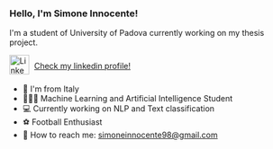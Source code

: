 ### Hello, I'm Simone Innocente!

I'm a student of University of Padova currently working on my thesis project.

<!--
<div id="badges">
  <a style="top:5px;" href="https://www.linkedin.com/in/simone-innocente-77a3071a7/">
    <img style="width: 35px;height: 35px;" src="https://upload.wikimedia.org/wikipedia/commons/thumb/c/ca/LinkedIn_logo_initials.png/800px-LinkedIn_logo_initials.png" alt="LinkedIn Badge"/>
  Check my linkedin profile!</a>
</div>
-->

<div id="badges">
 <img style="width: 35px;height: 35px;" src="https://upload.wikimedia.org/wikipedia/commons/thumb/c/ca/LinkedIn_logo_initials.png/800px-LinkedIn_logo_initials.png" alt="LinkedIn Badge"/>
  <a href="https://www.linkedin.com/in/simone-innocente-77a3071a7/" style="position: relative;bottom: 10px;left: 5px;">
   Check my linkedin profile!</a>
</div

---

- 🏡 I'm from Italy
- 🧑🏻‍💻 Machine Learning and Artificial Intelligence Student
- 💻 Currently working on NLP and Text classification
- ⚽ Football Enthusiast
- 📨 How to reach me: <a href="mailto:simoneinnocente98@gmail.com>simoneinnocente98@gmail.com">simoneinnocente98@gmail.com</a>



<!---
- 👋 Hi, I’m @InnocenteSimone
- 👀 I’m interested in ...
- 🌱 I’m currently learning ...
- 💞️ I’m looking to collaborate on ...
- 📫 How to reach me ...

InnocenteSimone/InnocenteSimone is a ✨ special ✨ repository because its `README.md` (this file) appears on your GitHub profile.
You can click the Preview link to take a look at your changes.
--->
